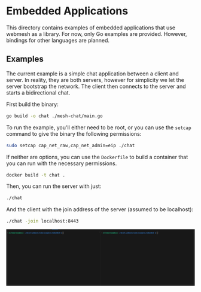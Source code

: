 # Embedded Applications

This directory contains examples of embedded applications that use webmesh as a library.
For now, only Go examples are provided.
However, bindings for other languages are planned.

## Examples

The current example is a simple chat application between a client and server.
In reality, they are both servers, however for simplicity we let the server bootstrap the network.
The client then connects to the server and starts a bidirectional chat.

First build the binary:

```bash
go build -o chat ./mesh-chat/main.go
```

To run the example, you'll either need to be root, or you can use the `setcap` command to give the binary the following permissions:

```bash
sudo setcap cap_net_raw,cap_net_admin=eip ./chat
```

If neither are options, you can use the `Dockerfile` to build a container that you can run with the necessary permissions.

```bash
docker build -t chat .
```

Then, you can run the server with just:

```bash
./chat
```

And the client with the join address of the server (assumed to be localhost):

```bash
./chat -join localhost:8443
```

![](./chat.gif)
